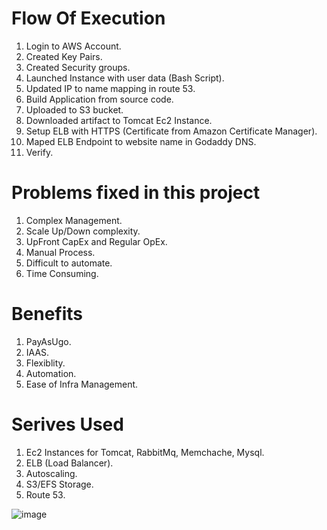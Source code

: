 # Flow Of Execution
1. Login to AWS Account.  
2. Created Key Pairs. 
3. Created Security groups. 
4. Launched Instance with user data (Bash Script). 
5. Updated IP to name mapping in route 53. 
6. Build Application from source code. 
7. Uploaded to S3 bucket. 
8. Downloaded artifact to Tomcat Ec2 Instance. 
9. Setup ELB with HTTPS (Certificate from Amazon Certificate Manager). 
10. Maped ELB Endpoint to website name in Godaddy DNS. 
11. Verify. 

# Problems fixed in this project
1. Complex Management. 
2. Scale Up/Down complexity. 
3. UpFront CapEx and Regular OpEx. 
4. Manual Process. 
5. Difficult to automate. 
6. Time Consuming. 

# Benefits
1. PayAsUgo. 
2. IAAS. 
3. Flexiblity. 
4. Automation. 
5. Ease of Infra Management.  

# Serives Used 
1. Ec2 Instances for Tomcat, RabbitMq, Memchache, Mysql. 
2. ELB (Load Balancer).
3. Autoscaling. 
4. S3/EFS Storage. 
5. Route 53. 

![image](image/image.png)















